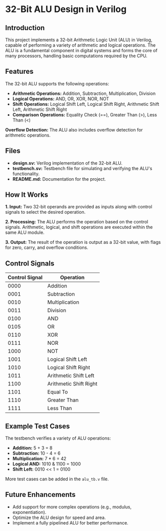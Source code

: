 <!DOCTYPE html>
<html lang="en">
<head>
    <meta charset="UTF-8">
    <meta name="viewport" content="width=device-width, initial-scale=1.0">


   
</head>
<body>

<h1>32-Bit ALU Design in Verilog</h1>

<h2>Introduction</h2>
<p>This project implements a 32-bit Arithmetic Logic Unit (ALU) in Verilog, capable of performing a variety of arithmetic and logical operations. The ALU is a fundamental component in digital systems and forms the core of many processors, handling basic computations required by the CPU.</p>

<h2>Features</h2>
<p>The 32-bit ALU supports the following operations:</p>
<ul>
    <li><strong>Arithmetic Operations:</strong> Addition, Subtraction, Multiplication, Division</li>
    <li><strong>Logical Operations:</strong> AND, OR, XOR, NOR, NOT</li>
    <li><strong>Shift Operations:</strong> Logical Shift Left, Logical Shift Right, Arithmetic Shift Left, Arithmetic Shift Right</li>
    <li><strong>Comparison Operations:</strong> Equality Check (==), Greater Than (>), Less Than (<)</li>
</ul>
<p><strong>Overflow Detection:</strong> The ALU also includes overflow detection for arithmetic operations.</p>

<h2>Files</h2>
<ul>
    <li><strong>design.sv:</strong> Verilog implementation of the 32-bit ALU.</li>
    <li><strong>testbench.sv:</strong> Testbench file for simulating and verifying the ALU's functionality.</li>
    <li><strong>README.md:</strong> Documentation for the project.</li>
</ul>

<h2>How It Works</h2>
<p>
    <strong>1. Input:</strong> Two 32-bit operands are provided as inputs along with control signals to select the desired operation.
</p>
<p>
    <strong>2. Processing:</strong> The ALU performs the operation based on the control signals. Arithmetic, logical, and shift operations are executed within the same ALU module.
</p>
<p>
    <strong>3. Output:</strong> The result of the operation is output as a 32-bit value, with flags for zero, carry, and overflow conditions.
</p>

<h2>Control Signals</h2>
<table>
    <thead>
        <tr>
            <th>Control Signal</th>
            <th>Operation</th>
        </tr>
    </thead>
    <tbody>
        <tr>
            <td>0000</td>
            <td>Addition</td>
        </tr>
        <tr>
            <td>0001</td>
            <td>Subtraction</td>
        </tr>
        <tr>
            <td>0010</td>
            <td>Multiplication</td>
        </tr>
        <tr>
            <td>0011</td>
            <td>Division</td>
        </tr>
        <tr>
            <td>0100</td>
            <td>AND</td>
        </tr>
        <tr>
            <td>0105</td>
            <td>OR</td>
        </tr>
        <tr>
            <td>0110</td>
            <td>XOR</td>
        </tr>
        <tr>
            <td>0111</td>
            <td>NOR</td>
        </tr>
        <tr>
            <td>1000</td>
            <td>NOT</td>
        </tr>
        <tr>
            <td>1001</td>
            <td>Logical Shift Left</td>
        </tr>
        <tr>
            <td>1010</td>
            <td>Logical Shift Right</td>
        </tr>
        <tr>
            <td>1011</td>
            <td>Arithmetic Shift Left</td>
        </tr>
        <tr>
            <td>1100</td>
            <td>Arithmetic Shift Right</td>
        </tr>
        <tr>
            <td>1101</td>
            <td>Equal To</td>
        </tr>
        <tr>
            <td>1110</td>
            <td>Greater Than</td>
        </tr>
        <tr>
            <td>1111</td>
            <td>Less Than</td>
        </tr>
    </tbody>
</table>

<h2>Example Test Cases</h2>
<p>The testbench verifies a variety of ALU operations:</p>
<ul>
    <li><strong>Addition:</strong> 5 + 3 = 8</li>
    <li><strong>Subtraction:</strong> 10 - 4 = 6</li>
    <li><strong>Multiplication:</strong> 7 * 6 = 42</li>
    <li><strong>Logical AND:</strong> 1010 & 1100 = 1000</li>
    <li><strong>Shift Left:</strong> 0010 << 1 = 0100</li>
</ul>
<p>More test cases can be added in the <code>alu_tb.v</code> file.</p>

<h2>Future Enhancements</h2>
<ul>
    <li>Add support for more complex operations (e.g., modulus, exponentiation).</li>
    <li>Optimize the ALU design for speed and area.</li>
    <li>Implement a fully pipelined ALU for better performance.</li>
</ul>

</body>
</html>
